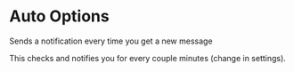 # Auto Options

Sends a notification every time you get a new message

This checks and notifies you for every couple minutes (change in settings).
